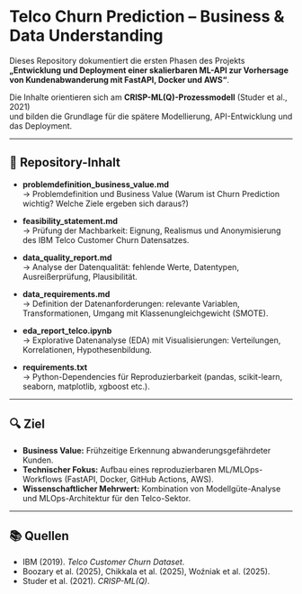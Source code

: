 # Telco Churn Prediction – Business & Data Understanding

Dieses Repository dokumentiert die ersten Phasen des Projekts  
**„Entwicklung und Deployment einer skalierbaren ML-API zur Vorhersage von Kundenabwanderung mit FastAPI, Docker und AWS“**.

Die Inhalte orientieren sich am **CRISP-ML(Q)-Prozessmodell** (Studer et al., 2021)  
und bilden die Grundlage für die spätere Modellierung, API-Entwicklung und das Deployment.

---

## 📂 Repository-Inhalt

- **problemdefinition_business_value.md**  
  → Problemdefinition und Business Value (Warum ist Churn Prediction wichtig? Welche Ziele ergeben sich daraus?)

- **feasibility_statement.md**  
  → Prüfung der Machbarkeit: Eignung, Realismus und Anonymisierung des IBM Telco Customer Churn Datensatzes.

- **data_quality_report.md**  
  → Analyse der Datenqualität: fehlende Werte, Datentypen, Ausreißerprüfung, Plausibilität.

- **data_requirements.md**  
  → Definition der Datenanforderungen: relevante Variablen, Transformationen, Umgang mit Klassenungleichgewicht (SMOTE).

- **eda_report_telco.ipynb**  
  → Explorative Datenanalyse (EDA) mit Visualisierungen: Verteilungen, Korrelationen, Hypothesenbildung.

- **requirements.txt**  
  → Python-Dependencies für Reproduzierbarkeit (pandas, scikit-learn, seaborn, matplotlib, xgboost etc.).

---

## 🔍 Ziel
- **Business Value:** Frühzeitige Erkennung abwanderungsgefährdeter Kunden.  
- **Technischer Fokus:** Aufbau eines reproduzierbaren ML/MLOps-Workflows (FastAPI, Docker, GitHub Actions, AWS).  
- **Wissenschaftlicher Mehrwert:** Kombination von Modellgüte-Analyse und MLOps-Architektur für den Telco-Sektor.

---

## 📚 Quellen
- IBM (2019). *Telco Customer Churn Dataset*.  
- Boozary et al. (2025), Chikkala et al. (2025), Woźniak et al. (2025).  
- Studer et al. (2021). *CRISP-ML(Q)*.
